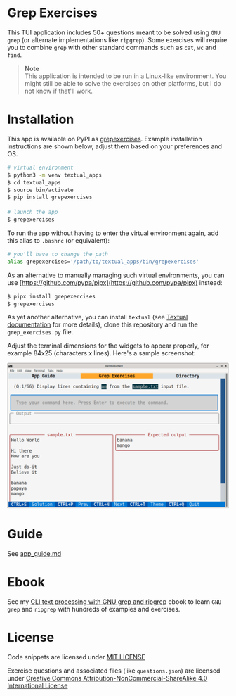 # Grep Exercises

This TUI application includes 50+ questions meant to be solved using `GNU grep` (or alternate implementations like `ripgrep`). Some exercises will require you to combine `grep` with other standard commands such as `cat`, `wc` and `find`.

> **Note**  
> This application is intended to be run in a Linux-like environment. You might still be able to solve the exercises on other platforms, but I do not know if that'll work.

# Installation

This app is available on PyPI as [grepexercises](https://pypi.org/project/grepexercises/). Example installation instructions are shown below, adjust them based on your preferences and OS.

```bash
# virtual environment
$ python3 -m venv textual_apps
$ cd textual_apps
$ source bin/activate
$ pip install grepexercises

# launch the app
$ grepexercises
```

To run the app without having to enter the virtual environment again, add this alias to `.bashrc` (or equivalent):

```bash
# you'll have to change the path
alias grepexercises='/path/to/textual_apps/bin/grepexercises'
```

As an alternative to manually managing such virtual environments, you can use [https://github.com/pypa/pipx](https://github.com/pypa/pipx) instead:

```bash
$ pipx install grepexercises
$ grepexercises
```

As yet another alternative, you can install `textual` (see [Textual documentation](https://textual.textualize.io/getting_started/) for more details), clone this repository and run the `grep_exercises.py` file.

Adjust the terminal dimensions for the widgets to appear properly, for example 84x25 (characters x lines). Here's a sample screenshot:

<p align="center"><img src="./grep_exercises.png" alt="Sample screenshot for Grep exercises" /></p>

# Guide

See [app_guide.md](./app_guide.md)

# Ebook

See my [CLI text processing with GNU grep and ripgrep](https://github.com/learnbyexample/learn_gnugrep_ripgrep) ebook to learn `GNU grep` and `ripgrep` with hundreds of examples and exercises.

# License

Code snippets are licensed under [MIT LICENSE](../LICENSE)

Exercise questions and associated files (like `questions.json`) are licensed under [Creative Commons Attribution-NonCommercial-ShareAlike 4.0 International License](https://creativecommons.org/licenses/by-nc-sa/4.0/)

